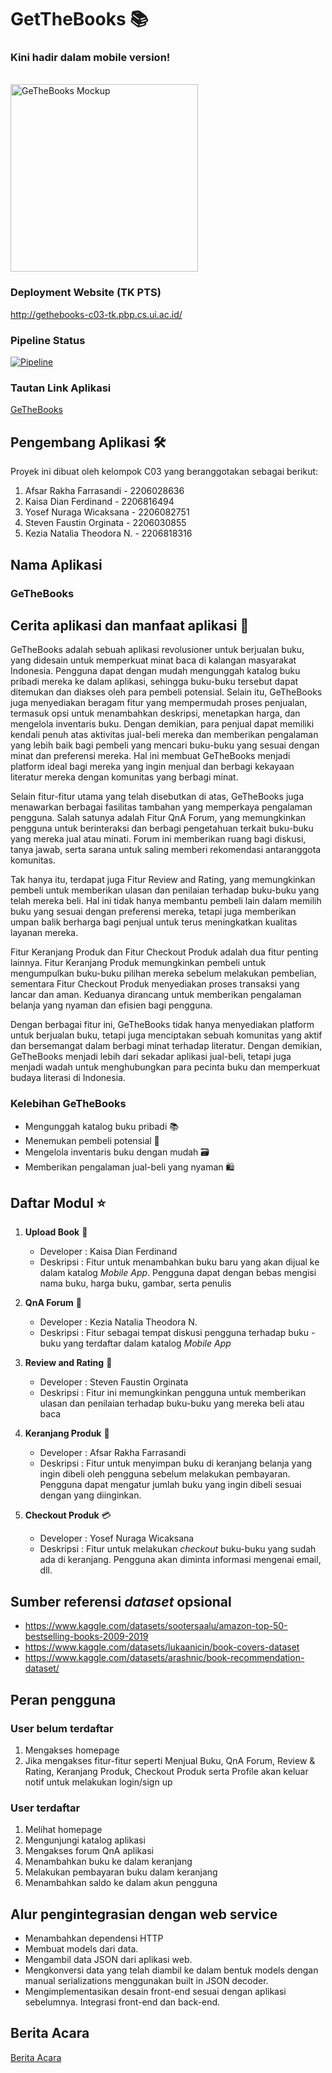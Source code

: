 # GetTheBooks 📚

### Kini hadir dalam mobile version!

<br>

<img src="https://github.com/PBP-C03/main-project/assets/122893320/1a43097d-ed39-435c-a419-36cfd97c048d" width="300" alt="GeTheBooks Mockup">

### Deployment Website (TK PTS)
http://gethebooks-c03-tk.pbp.cs.ui.ac.id/

### Pipeline Status
[![Pipeline](https://build.appcenter.ms/v0.1/apps/216f9df2-2104-4d8b-bdd6-6d6a01753a6c/branches/main/badge)](https://build.appcenter.ms/v0.1/apps/216f9df2-2104-4d8b-bdd6-6d6a01753a6c/branches/main/badge)

### Tautan Link Aplikasi
[GeTheBooks]([https://install.appcenter.ms/orgs/PBP-C03/apps/GeTheBooks])


## Pengembang Aplikasi 🛠️
Proyek ini dibuat oleh kelompok C03 yang beranggotakan sebagai berikut:
1. Afsar Rakha Farrasandi - 2206028636
2. Kaisa Dian Ferdinand - 2206816494
3. Yosef Nuraga Wicaksana - 2206082751
4. Steven Faustin Orginata - 2206030855
5. Kezia Natalia Theodora N. - 2206818316

## Nama Aplikasi

### GeTheBooks

## Cerita aplikasi dan manfaat aplikasi 📖
GeTheBooks adalah sebuah aplikasi revolusioner untuk berjualan buku, yang didesain untuk memperkuat minat baca di kalangan masyarakat Indonesia. Pengguna dapat dengan mudah mengunggah katalog buku pribadi mereka ke dalam aplikasi, sehingga buku-buku tersebut dapat ditemukan dan diakses oleh para pembeli potensial. Selain itu, GeTheBooks juga menyediakan beragam fitur yang mempermudah proses penjualan, termasuk opsi untuk menambahkan deskripsi, menetapkan harga, dan mengelola inventaris buku. Dengan demikian, para penjual dapat memiliki kendali penuh atas aktivitas jual-beli mereka dan memberikan pengalaman yang lebih baik bagi pembeli yang mencari buku-buku yang sesuai dengan minat dan preferensi mereka. Hal ini membuat GeTheBooks menjadi platform ideal bagi mereka yang ingin menjual dan berbagi kekayaan literatur mereka dengan komunitas yang berbagi minat.

Selain fitur-fitur utama yang telah disebutkan di atas, GeTheBooks juga menawarkan berbagai fasilitas tambahan yang memperkaya pengalaman pengguna. Salah satunya adalah Fitur QnA Forum, yang memungkinkan pengguna untuk berinteraksi dan berbagi pengetahuan terkait buku-buku yang mereka jual atau minati. Forum ini memberikan ruang bagi diskusi, tanya jawab, serta sarana untuk saling memberi rekomendasi antaranggota komunitas.

Tak hanya itu, terdapat juga Fitur Review and Rating, yang memungkinkan pembeli untuk memberikan ulasan dan penilaian terhadap buku-buku yang telah mereka beli. Hal ini tidak hanya membantu pembeli lain dalam memilih buku yang sesuai dengan preferensi mereka, tetapi juga memberikan umpan balik berharga bagi penjual untuk terus meningkatkan kualitas layanan mereka.

Fitur Keranjang Produk dan Fitur Checkout Produk adalah dua fitur penting lainnya. Fitur Keranjang Produk memungkinkan pembeli untuk mengumpulkan buku-buku pilihan mereka sebelum melakukan pembelian, sementara Fitur Checkout Produk menyediakan proses transaksi yang lancar dan aman. Keduanya dirancang untuk memberikan pengalaman belanja yang nyaman dan efisien bagi pengguna.

Dengan berbagai fitur ini, GeTheBooks tidak hanya menyediakan platform untuk berjualan buku, tetapi juga menciptakan sebuah komunitas yang aktif dan bersemangat dalam berbagi minat terhadap literatur. Dengan demikian, GeTheBooks menjadi lebih dari sekadar aplikasi jual-beli, tetapi juga menjadi wadah untuk menghubungkan para pecinta buku dan memperkuat budaya literasi di Indonesia.

### Kelebihan GeTheBooks

- Mengunggah katalog buku pribadi 📚
- Menemukan pembeli potensial 👥
- Mengelola inventaris buku dengan mudah 🗃️
- Memberikan pengalaman jual-beli yang nyaman 🛍️


## Daftar Modul ⭐
1. **Upload Book** 📖
    - Developer : Kaisa Dian Ferdinand
    - Deskripsi : Fitur untuk menambahkan buku baru yang akan dijual ke dalam katalog *Mobile App*. Pengguna dapat dengan bebas mengisi nama buku, harga buku, gambar, serta penulis


2. **QnA Forum** 💬
    - Developer : Kezia Natalia Theodora N.
    - Deskripsi : Fitur sebagai tempat diskusi pengguna terhadap buku - buku yang terdaftar dalam katalog *Mobile App*

3. **Review and Rating** 🌟
    - Developer : Steven Faustin Orginata
    - Deskripsi : Fitur ini memungkinkan pengguna untuk memberikan ulasan dan penilaian terhadap buku-buku yang mereka beli atau baca

4. **Keranjang Produk** 🛒
    - Developer : Afsar Rakha Farrasandi
    - Deskripsi :  Fitur untuk menyimpan buku di keranjang belanja yang ingin dibeli oleh pengguna sebelum melakukan pembayaran. Pengguna dapat mengatur jumlah buku yang ingin dibeli sesuai dengan yang diinginkan.

5. **Checkout Produk** 💳
    - Developer : Yosef Nuraga Wicaksana
    - Deskripsi : Fitur untuk melakukan *checkout* buku-buku yang sudah ada di keranjang. Pengguna akan diminta informasi mengenai email, dll.


## Sumber referensi *dataset* opsional
- https://www.kaggle.com/datasets/sootersaalu/amazon-top-50-bestselling-books-2009-2019
- https://www.kaggle.com/datasets/lukaanicin/book-covers-dataset
- https://www.kaggle.com/datasets/arashnic/book-recommendation-dataset/


## Peran pengguna
### User belum terdaftar
1. Mengakses homepage
2. Jika mengakses fitur-fitur seperti Menjual Buku, QnA Forum, Review & Rating, Keranjang Produk, Checkout Produk serta Profile akan keluar notif untuk melakukan login/sign up
      

### User terdaftar
1. Melihat homepage
2. Mengunjungi katalog aplikasi
2. Mengakses forum QnA aplikasi
3. Menambahkan buku ke dalam keranjang
4. Melakukan pembayaran buku dalam keranjang
5. Menambahkan saldo ke dalam akun pengguna

## Alur pengintegrasian dengan web service

- Menambahkan dependensi HTTP
- Membuat models dari data.
- Mengambil data JSON dari aplikasi web.
- Mengkonversi data yang telah diambil ke dalam bentuk models dengan manual serializations menggunakan built in JSON decoder.
- Mengimplementasikan desain front-end sesuai dengan aplikasi sebelumnya.
Integrasi front-end dan back-end.

## Berita Acara
[Berita Acara](https://docs.google.com/spreadsheets/d/1l3SVQlrwXRMFPmH6XVyqReK40lICL3elLnwczUgSlMg/edit?usp=sharing)